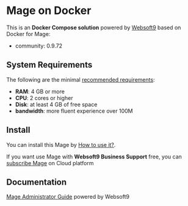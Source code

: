 # Mage on Docker  

This is an **Docker Compose solution** powered by [Websoft9](https://www.websoft9.com) based on Docker for Mage:


 - community:  0.9.72


## System Requirements

The following are the minimal [recommended requirements]():

* **RAM**: 4 GB or more
* **CPU**: 2 cores or higher
* **Disk**: at least 4 GB of free space
* **bandwidth**: more fluent experience over 100M  

## Install

You can install this Mage by [How to use it?](https://github.com/Websoft9/docker-library#how-to-use-it).   

If you want use Mage with **Websoft9 Business Support** free, you can [subscribe Mage](https://www.websoft9.com/apps) on Cloud platform

## Documentation

[Mage Administrator Guide](https://support.websoft9.com/docs/mage) powered by Websoft9